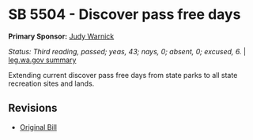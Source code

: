 # SB 5504 - Discover pass free days
**Primary Sponsor:** [Judy Warnick](/person/leg/judith.warnick.md)

*Status: Third reading, passed; yeas, 43; nays, 0; absent, 0; excused, 6.* | [leg.wa.gov summary](https://app.leg.wa.gov/billsummary?BillNumber=5504&Year=2021)

Extending current discover pass free days from state parks to all state recreation sites and lands.

## Revisions
* [Original Bill](1/)